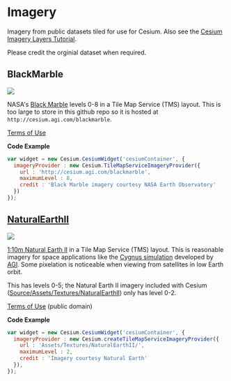 Imagery
=======

Imagery from public datasets tiled for use for Cesium.  Also see the [Cesium Imagery Layers Tutorial](http://cesium.agi.com/2013/01/04/Cesium-Imagery-Layers-Tutorial/).

Please credit the orginial dataset when required.

BlackMarble
-----------

[![](images/BlackMarble.png)](BlackMarble/)

NASA's [Black Marble](http://earthobservatory.nasa.gov/Features/NightLights/) levels 0-8 in a Tile Map Service (TMS) layout.  This is too large to store in this github repo so it is hosted at `http://cesium.agi.com/blackmarble`.

[Terms of Use](http://www.nasa.gov/audience/formedia/features/MP_Photo_Guidelines.html)

**Code Example**

```javascript
var widget = new Cesium.CesiumWidget('cesiumContainer', {
  imageryProvider : new Cesium.TileMapServiceImageryProvider({
    url : 'http://cesium.agi.com/blackmarble',
    maximumLevel : 8,
    credit : 'Black Marble imagery courtesy NASA Earth Observatory'
  })
});
```

[NaturalEarthII](NaturalEarthII/)
--------------

[![](images/NaturalEarthII.png)](NaturalEarthII/)

[1:10m Natural Earth II](http://www.naturalearthdata.com/downloads/10m-raster-data/10m-natural-earth-2/) in a Tile Map Service (TMS) layout.  This is reasonable imagery for space applications like the [Cygnus simulation](http://cesium.agi.com/cygnus/) developed by [AGI](http://www.agi.com/).  Some pixelation is noticeable when viewing from satellites in low Earth orbit.

This has levels 0-5; the Natural Earth II imagery included with Cesium ([Source/Assets/Textures/NaturalEarthII](https://github.com/AnalyticalGraphicsInc/cesium/tree/master/Source/Assets/Textures/NaturalEarthII)) only has level 0-2.

[Terms of Use](http://www.naturalearthdata.com/about/terms-of-use/) (public domain)

**Code Example**

```javascript
var widget = new Cesium.CesiumWidget('cesiumContainer', {
  imageryProvider : new Cesium.createTileMapServiceImageryProvider({
    url : 'Assets/Textures/NaturalEarthII/',
    maximumLevel : 2,
    credit : 'Imagery courtesy Natural Earth'
  }),
});

```
